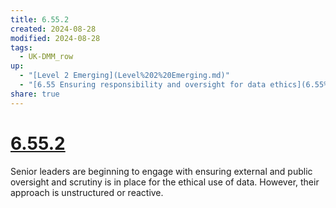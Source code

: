 ```yaml
---
title: 6.55.2
created: 2024-08-28
modified: 2024-08-28
tags:
  - UK-DMM_row
up:
  - "[Level 2 Emerging](Level%202%20Emerging.md)"
  - "[6.55 Ensuring responsibility and oversight for data ethics](6.55%20Ensuring%20responsibility%20and%20oversight%20for%20data%20ethics.md)"
share: true
---
```

# [6.55.2](6.55.2.md)

Senior leaders are beginning to engage with ensuring external and public oversight and scrutiny is in place for the ethical use of data. However, their approach is unstructured or reactive.
